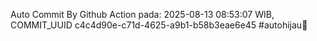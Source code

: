 Auto Commit By Github Action pada: 2025-08-13 08:53:07 WIB, COMMIT_UUID c4c4d90e-c71d-4625-a9b1-b58b3eae6e45 #autohijau🗿
